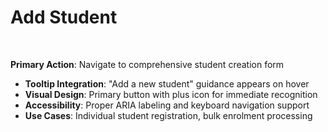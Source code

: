 # Add Student



<figure><img src="../../../.gitbook/assets/Screenshot 2025-09-04 at 4.49.18 AM (1).png" alt=""><figcaption></figcaption></figure>

\
**Primary Action**: Navigate to comprehensive student creation form

* **Tooltip Integration**: "Add a new student" guidance appears on hover
* **Visual Design**: Primary  button with plus icon  for immediate recognition
* **Accessibility**: Proper ARIA labeling and keyboard navigation support
* **Use Cases**: Individual student registration, bulk enrolment processing

